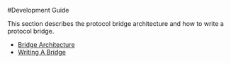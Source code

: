 #Development Guide

This section describes the protocol bridge architecture and how to write a protocol bridge.

* [Bridge Architecture](BridgeArch)
* [Writing A Bridge](WriteABridge)